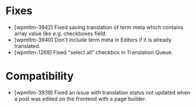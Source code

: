 # Fixes
* [wpmltm-3942] Fixed saving translation of term meta which contains array value like e.g. checkboxes field.
* [wpmltm-3940] Don't include term meta in Editors if it is already translated.
* [wpmltm-1269] Fixed "select all" checkbox in Translation Queue.

# Compatibility
* [wpmltm-3939] Fixed an issue with translation status not updated when a post was edited on the frontend with a page builder.